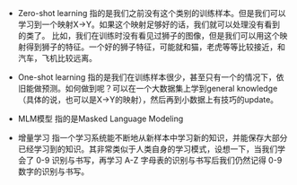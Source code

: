 - Zero-shot learning 指的是我们之前没有这个类别的训练样本。但是我们可以学习到一个映射X->Y。如果这个映射足够好的话，我们就可以处理没有看到的类了。  比如，我们在训练时没有看见过狮子的图像，但是我们可以用这个映射得到狮子的特征。一个好的狮子特征，可能就和猫，老虎等等比较接近，和汽车，飞机比较远离。

- One-shot learning 指的是我们在训练样本很少，甚至只有一个的情况下，依旧能做预测。如何做到呢？可以在一个大数据集上学到general knowledge（具体的说，也可以是X->Y的映射），然后再到小数据上有技巧的update。

- MLM模型 指的是Masked Language Modeling

- 增量学习 指一个学习系统能不断地从新样本中学习新的知识，并能保存大部分已经学习到的知识。其非常类似于人类自身的学习模式，设想一下，当我们学会了 0-9 识别与书写，再学习 A-Z 字母表的识别与书写后我们仍然记得 0-9 数字的识别与书写。
